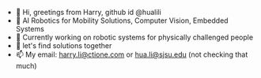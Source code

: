 - 👋 Hi, greetings from Harry, github id @hualili
- 👀 AI Robotics for Mobility Solutions, Computer Vision, Embedded Systems 
- 🌱 Currently working on robotic systems for physically challenged people
- 💞️ let's find solutions together 
- 📫 My email: harry.li@ctione.com or hua.li@sjsu.edu (not checking that much) 

<!--- 
--->
